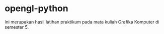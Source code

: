 # opengl-python
Ini merupakan hasil latihan praktikum pada mata kuliah Grafika Komputer di semester 5.

